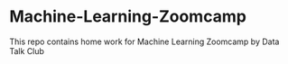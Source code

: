 # Machine-Learning-Zoomcamp

This repo contains home work for Machine Learning Zoomcamp by Data Talk Club